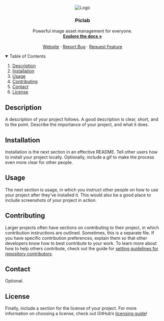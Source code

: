 <p align="center">
  <img src="https://ik.imagekit.io/manuelalferez/piclab/logo-markdown_XHy-Hln42P.png?updatedAt=1635881428678" alt="Logo" height="full" width="full">
   <h3 align="center">Piclab</h3>
</p>

  <p align="center">
    Powerful image asset management for everyone.
    <br />
    <a href="https://github.com/manuelalferez/piclab/wiki"><strong>Explore the docs »</strong></a>
    <br />
    <br />
    <a href="https://piclab-monogram.vercel.app">Website</a>
    ·
    <a href="https://github.com/manuelalferez/piclab/issues">Report Bug</a>
    ·
    <a href="https://github.com/manuelalferez/piclab/issues">Request Feature</a>
  </p>



<details open="open">
  <summary>Table of Contents</summary>
  <ol>
    <li><a href="#description">Description</a></li>
    <li><a href="#installation">Installation</a></li>
    <li><a href="#usage">Usage</a></li>
    <li><a href="#contributing">Contributing</a></li>
    <li><a href="#contact">Contact</a></li>
    <li><a href="#License">License</a></li>
  </ol>
</details>

## Description

A description of your project follows. A good description is clear, short, and to the point. Describe the importance of your project, and what it does.

## Installation

Installation is the next section in an effective README. Tell other users how to install your project locally. Optionally, include a gif to make the process even more clear for other people.

## Usage

The next section is usage, in which you instruct other people on how to use your project after they’ve installed it. This would also be a good place to include screenshots of your project in action.

## Contributing

Larger projects often have sections on contributing to their project, in which contribution instructions are outlined. Sometimes, this is a separate file. If you have specific contribution preferences, explain them so that other developers know how to best contribute to your work. To learn more about how to help others contribute, check out the guide for [setting guidelines for repository contributors](https://help.github.com/articles/setting-guidelines-for-repository-contributors/).

## Contact

Optional. 

## License

Finally, include a section for the license of your project. For more information on choosing a license, check out GitHub’s [licensing guide](http://choosealicense.com/)!
